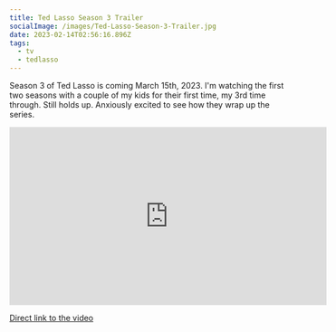 ```yaml
---
title: Ted Lasso Season 3 Trailer
socialImage: /images/Ted-Lasso-Season-3-Trailer.jpg
date: 2023-02-14T02:56:16.896Z
tags:
  - tv
  - tedlasso
---
```


Season 3 of Ted Lasso is coming March 15th, 2023. I'm watching the first two seasons with a couple of my kids for their first time, my 3rd time through. Still holds up. Anxiously excited to see how they wrap up the series.

<iframe width="560" height="315" src="https://www.youtube.com/embed/5m14CQFtNi8" title="YouTube video player" frameborder="0" allow="accelerometer; autoplay; clipboard-write; encrypted-media; gyroscope; picture-in-picture; web-share" allowfullscreen></iframe>

[Direct link to the video](https://www.youtube.com/watch?v=5m14CQFtNi8)
